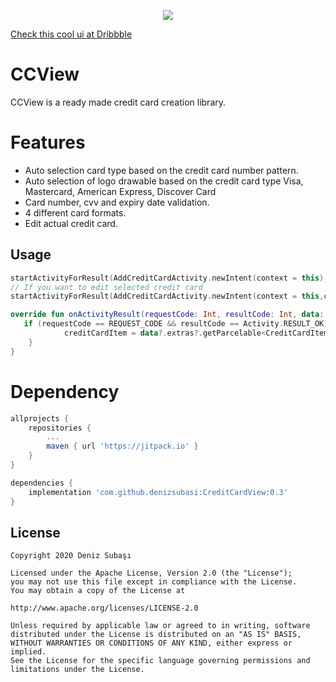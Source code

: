 <p align="center">
 <img align="center" src="https://raw.githubusercontent.com/denizsubasi/CreditCardView/master/art/ui_from_dribbble.gif"/>
</p>

<a href="https://dribbble.com/shots/6440077-Add-a-New-Credit-Card-alternate-flow" target="_blank"> Check this cool ui at Dribbble</a>

# CCView
CCView is a ready made credit card creation library.

# Features
-	Auto selection card type based on the credit card number pattern.
-	Auto selection of logo drawable based on the credit card type Visa, Mastercard, American Express, Discover Card
- Card number, cvv and expiry date validation.
- 4 different card formats.
- Edit actual credit card.

## Usage
```kotlin
startActivityForResult(AddCreditCardActivity.newIntent(context = this), REQUEST_CODE)
// If you want to edit selected credit card
startActivityForResult(AddCreditCardActivity.newIntent(context = this,creditCardItem = creditCardItem), REQUEST_CODE)
```

```kotlin
override fun onActivityResult(requestCode: Int, resultCode: Int, data: Intent?) {
   if (requestCode == REQUEST_CODE && resultCode == Activity.RESULT_OK) {
            creditCardItem = data?.extras?.getParcelable<CreditCardItem>(AddCreditCardActivity.KEY_CREDIT_CARD)
    }
}
```


# Dependency

```groovy
allprojects {
    repositories {
        ...
        maven { url 'https://jitpack.io' }
    }
}

dependencies {
    implementation 'com.github.denizsubasi:CreditCardView:0.3'
}
```


License
--------


    Copyright 2020 Deniz Subaşı

    Licensed under the Apache License, Version 2.0 (the "License");
    you may not use this file except in compliance with the License.
    You may obtain a copy of the License at

    http://www.apache.org/licenses/LICENSE-2.0

    Unless required by applicable law or agreed to in writing, software
    distributed under the License is distributed on an "AS IS" BASIS,
    WITHOUT WARRANTIES OR CONDITIONS OF ANY KIND, either express or implied.
    See the License for the specific language governing permissions and
    limitations under the License.
